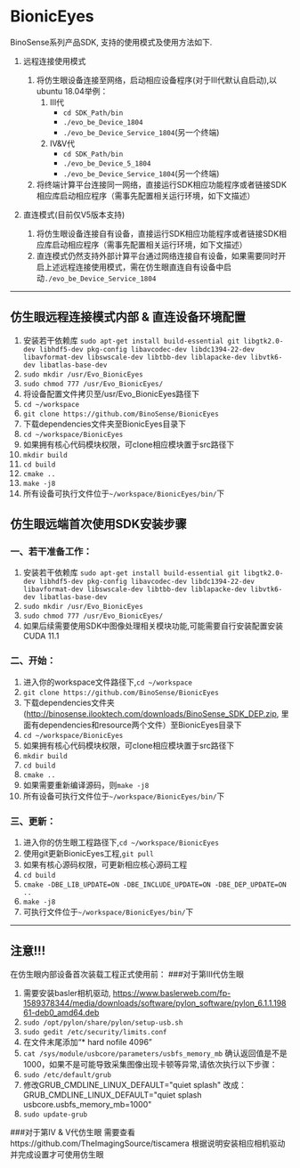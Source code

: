 # BionicEyes
BinoSense系列产品SDK, 支持的使用模式及使用方法如下.
1. 远程连接使用模式
   1) 将仿生眼设备连接至网络，启动相应设备程序(对于III代默认自启动),以ubuntu 18.04举例：
      1. III代
         + `cd SDK_Path/bin`
         + `./evo_be_Device_1804`
         + `./evo_be_Device_Service_1804`(另一个终端)
      2. IV&V代
         + `cd SDK_Path/bin`
         + `./evo_be_Device_5_1804`
         + `./evo_be_Device_Service_1804`(另一个终端)
   2) 将终端计算平台连接同一网络，直接运行SDK相应功能程序或者链接SDK相应库启动相应程序（需事先配置相关运行环境，如下文描述）
      
2. 直连模式(目前仅V5版本支持)
    1) 将仿生眼设备连接自有设备，直接运行SDK相应功能程序或者链接SDK相应库启动相应程序（需事先配置相关运行环境，如下文描述）
    2) 直连模式仍然支持外部计算平台通过网络连接自有设备，如果需要同时开启上述远程连接使用模式，需在仿生眼直连自有设备中启动`./evo_be_Device_Service_1804`

---
## 仿生眼远程连接模式内部 & 直连设备环境配置
1) 安装若干依赖库
   `sudo apt-get install build-essential git libgtk2.0-dev libhdf5-dev pkg-config libavcodec-dev libdc1394-22-dev libavformat-dev libswscale-dev libtbb-dev liblapacke-dev libvtk6-dev libatlas-base-dev`
2) `sudo mkdir /usr/Evo_BionicEyes`
3) `sudo chmod 777 /usr/Evo_BionicEyes/`
4) 将设备配置文件拷贝至/usr/Evo_BionicEyes路径下
5) `cd ~/workspace`
6) `git clone https://github.com/BinoSense/BionicEyes`
7) 下载dependencies文件夹至BionicEyes目录下
8) `cd ~/workspace/BionicEyes`
9) 如果拥有核心代码模块权限，可clone相应模块置于src路径下
10) `mkdir build`
11) `cd build`
12) `cmake ..`
13) `make -j8`
14) 所有设备可执行文件位于`~/workspace/BionicEyes/bin/`下


## 仿生眼远端首次使用SDK安装步骤
### 一、若干准备工作：
1) 安装若干依赖库
   `sudo apt-get install build-essential git libgtk2.0-dev libhdf5-dev pkg-config libavcodec-dev libdc1394-22-dev libavformat-dev libswscale-dev libtbb-dev liblapacke-dev libvtk6-dev libatlas-base-dev`
2) `sudo mkdir /usr/Evo_BionicEyes`
3) `sudo chmod 777 /usr/Evo_BionicEyes/`
4) 如果后续需要使用SDK中图像处理相关模块功能,可能需要自行安装配置安装CUDA 11.1

### 二、开始：
1) 进入你的workspace文件路径下,`cd ~/workspace`
2) `git clone https://github.com/BinoSense/BionicEyes`
3) 下载dependencies文件夹(http://binosense.ilooktech.com/downloads/BinoSense_SDK_DEP.zip, 里面有dependencies和resource两个文件）至BionicEyes目录下
4) `cd ~/workspace/BionicEyes`
5)  如果拥有核心代码模块权限，可clone相应模块置于src路径下
6) `mkdir build`
7) `cd build`
8) `cmake ..`
9) 如果需要重新编译源码，则`make -j8`
10) 所有设备可执行文件位于`~/workspace/BionicEyes/bin/`下

### 三、更新：
1) 进入你的仿生眼工程路径下,`cd ~/workspace/BionicEyes`
2) 使用git更新BionicEyes工程,`git pull`
3) 如果有核心源码权限，可更新相应核心源码工程
4) `cd build`
5) `cmake -DBE_LIB_UPDATE=ON -DBE_INCLUDE_UPDATE=ON -DBE_DEP_UPDATE=ON ..`
6) `make -j8`
6) 可执行文件位于`~/workspace/BionicEyes/bin/`下

---
## 注意!!!
在仿生眼内部设备首次装载工程正式使用前：
###对于第III代仿生眼
1) 需要安装basler相机驱动, https://www.baslerweb.com/fp-1589378344/media/downloads/software/pylon_software/pylon_6.1.1.19861-deb0_amd64.deb
2) `sudo /opt/pylon/share/pylon/setup-usb.sh`
3) `sudo gedit /etc/security/limits.conf`
4) 在文件末尾添加“*    hard    nofile    4096”
5) `cat /sys/module/usbcore/parameters/usbfs_memory_mb`
    确认返回值是不是1000，如果不是可能导致采集图像出现卡顿等异常,请依次执行以下步骤：
1) `sudo /etc/default/grub`
2) 修改GRUB_CMDLINE_LINUX_DEFAULT="quiet splash"
   改成：GRUB_CMDLINE_LINUX_DEFAULT="quiet splash usbcore.usbfs_memory_mb=1000"
3) `sudo update-grub`

###对于第IV & V代仿生眼
需要查看https://github.com/TheImagingSource/tiscamera
根据说明安装相应相机驱动并完成设置才可使用仿生眼



